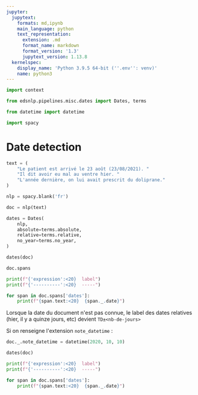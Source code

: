 ```yaml
---
jupyter:
  jupytext:
    formats: md,ipynb
    main_language: python
    text_representation:
      extension: .md
      format_name: markdown
      format_version: '1.3'
      jupytext_version: 1.13.8
  kernelspec:
    display_name: 'Python 3.9.5 64-bit (''.env'': venv)'
    name: python3
---
```


```python
import context
```

```python
from edsnlp.pipelines.misc.dates import Dates, terms
```

```python
from datetime import datetime
```

```python
import spacy
```

# Date detection

```python
text = (
    "Le patient est arrivé le 23 août (23/08/2021). "
    "Il dit avoir eu mal au ventre hier. "
    "L'année dernière, on lui avait prescrit du doliprane."
)
```

```python
nlp = spacy.blank('fr')
```

```python
doc = nlp(text)
```

```python
dates = Dates(
    nlp,
    absolute=terms.absolute,
    relative=terms.relative,
    no_year=terms.no_year,
)
```

```python
dates(doc)
```

```python
doc.spans
```

```python
print(f"{'expression':<20}  label")
print(f"{'----------':<20}  -----")

for span in doc.spans['dates']:
    print(f"{span.text:<20}  {span._.date}")
```

Lorsque la date du document n'est pas connue, le label des dates relatives (hier, il y a quinze jours, etc) devient `TD±<nb-de-jours>`

Si on renseigne l'extension `note_datetime` :

```python
doc._.note_datetime = datetime(2020, 10, 10)
```

```python
dates(doc)
```

```python
print(f"{'expression':<20}  label")
print(f"{'----------':<20}  -----")

for span in doc.spans['dates']:
    print(f"{span.text:<20}  {span._.date}")
```
